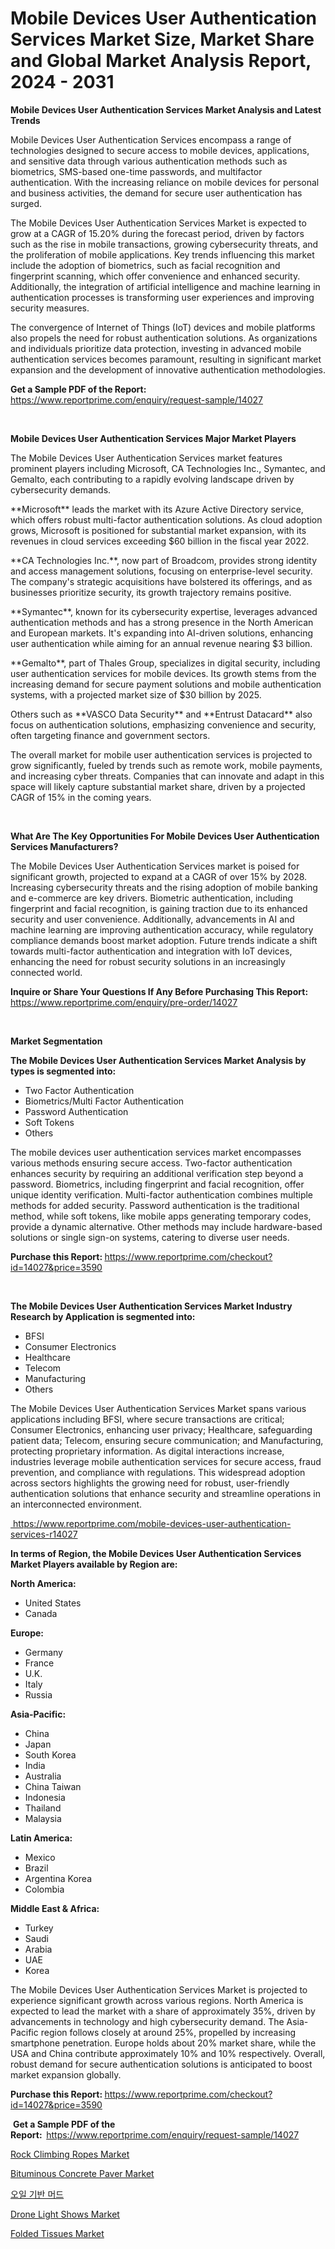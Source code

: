 <p><h1>Mobile Devices User Authentication Services Market Size, Market Share and Global Market Analysis Report, 2024 - 2031</h1></p><p><strong>Mobile Devices User Authentication Services Market Analysis and Latest Trends</strong></p>
<p><p>Mobile Devices User Authentication Services encompass a range of technologies designed to secure access to mobile devices, applications, and sensitive data through various authentication methods such as biometrics, SMS-based one-time passwords, and multifactor authentication. With the increasing reliance on mobile devices for personal and business activities, the demand for secure user authentication has surged.</p><p>The Mobile Devices User Authentication Services Market is expected to grow at a CAGR of 15.20% during the forecast period, driven by factors such as the rise in mobile transactions, growing cybersecurity threats, and the proliferation of mobile applications. Key trends influencing this market include the adoption of biometrics, such as facial recognition and fingerprint scanning, which offer convenience and enhanced security. Additionally, the integration of artificial intelligence and machine learning in authentication processes is transforming user experiences and improving security measures. </p><p>The convergence of Internet of Things (IoT) devices and mobile platforms also propels the need for robust authentication solutions. As organizations and individuals prioritize data protection, investing in advanced mobile authentication services becomes paramount, resulting in significant market expansion and the development of innovative authentication methodologies.</p></p>
<p><strong>Get a Sample PDF of the Report:&nbsp;</strong> <a href="https://www.reportprime.com/enquiry/request-sample/14027">https://www.reportprime.com/enquiry/request-sample/14027</a></p>
<p>&nbsp;</p>
<p><strong>Mobile Devices User Authentication Services Major Market Players</strong></p>
<p><p>The Mobile Devices User Authentication Services market features prominent players including Microsoft, CA Technologies Inc., Symantec, and Gemalto, each contributing to a rapidly evolving landscape driven by cybersecurity demands. </p><p>**Microsoft** leads the market with its Azure Active Directory service, which offers robust multi-factor authentication solutions. As cloud adoption grows, Microsoft is positioned for substantial market expansion, with its revenues in cloud services exceeding $60 billion in the fiscal year 2022.</p><p>**CA Technologies Inc.**, now part of Broadcom, provides strong identity and access management solutions, focusing on enterprise-level security. The company's strategic acquisitions have bolstered its offerings, and as businesses prioritize security, its growth trajectory remains positive.</p><p>**Symantec**, known for its cybersecurity expertise, leverages advanced authentication methods and has a strong presence in the North American and European markets. It's expanding into AI-driven solutions, enhancing user authentication while aiming for an annual revenue nearing $3 billion.</p><p>**Gemalto**, part of Thales Group, specializes in digital security, including user authentication services for mobile devices. Its growth stems from the increasing demand for secure payment solutions and mobile authentication systems, with a projected market size of $30 billion by 2025.</p><p>Others such as **VASCO Data Security** and **Entrust Datacard** also focus on authentication solutions, emphasizing convenience and security, often targeting finance and government sectors.</p><p>The overall market for mobile user authentication services is projected to grow significantly, fueled by trends such as remote work, mobile payments, and increasing cyber threats. Companies that can innovate and adapt in this space will likely capture substantial market share, driven by a projected CAGR of 15% in the coming years.</p></p>
<p>&nbsp;</p>
<p><strong>What Are The Key Opportunities For Mobile Devices User Authentication Services Manufacturers?</strong></p>
<p><p>The Mobile Devices User Authentication Services market is poised for significant growth, projected to expand at a CAGR of over 15% by 2028. Increasing cybersecurity threats and the rising adoption of mobile banking and e-commerce are key drivers. Biometric authentication, including fingerprint and facial recognition, is gaining traction due to its enhanced security and user convenience. Additionally, advancements in AI and machine learning are improving authentication accuracy, while regulatory compliance demands boost market adoption. Future trends indicate a shift towards multi-factor authentication and integration with IoT devices, enhancing the need for robust security solutions in an increasingly connected world.</p></p>
<p><strong>Inquire or Share Your Questions If Any Before Purchasing This Report:</strong> <a href="https://www.reportprime.com/enquiry/pre-order/14027">https://www.reportprime.com/enquiry/pre-order/14027</a></p>
<p>&nbsp;</p>
<p><strong>Market Segmentation</strong></p>
<p><strong>The Mobile Devices User Authentication Services Market Analysis by types is segmented into:</strong></p>
<p><ul><li>Two Factor Authentication</li><li>Biometrics/Multi Factor Authentication</li><li>Password Authentication</li><li>Soft Tokens</li><li>Others</li></ul></p>
<p><p>The mobile devices user authentication services market encompasses various methods ensuring secure access. Two-factor authentication enhances security by requiring an additional verification step beyond a password. Biometrics, including fingerprint and facial recognition, offer unique identity verification. Multi-factor authentication combines multiple methods for added security. Password authentication is the traditional method, while soft tokens, like mobile apps generating temporary codes, provide a dynamic alternative. Other methods may include hardware-based solutions or single sign-on systems, catering to diverse user needs.</p></p>
<p><strong>Purchase this Report:&nbsp;</strong><a href="https://www.reportprime.com/checkout?id=14027&price=3590">https://www.reportprime.com/checkout?id=14027&price=3590</a></p>
<p>&nbsp;</p>
<p><strong>The Mobile Devices User Authentication Services Market Industry Research by Application is segmented into:</strong></p>
<p><ul><li>BFSI</li><li>Consumer Electronics</li><li>Healthcare</li><li>Telecom</li><li>Manufacturing</li><li>Others</li></ul></p>
<p><p>The Mobile Devices User Authentication Services Market spans various applications including BFSI, where secure transactions are critical; Consumer Electronics, enhancing user privacy; Healthcare, safeguarding patient data; Telecom, ensuring secure communication; and Manufacturing, protecting proprietary information. As digital interactions increase, industries leverage mobile authentication services for secure access, fraud prevention, and compliance with regulations. This widespread adoption across sectors highlights the growing need for robust, user-friendly authentication solutions that enhance security and streamline operations in an interconnected environment.</p></p>
<p><a href="https://www.reportprime.com/mobile-devices-user-authentication-services-r14027">&nbsp;https://www.reportprime.com/mobile-devices-user-authentication-services-r14027</a></p>
<p><strong>In terms of Region, the Mobile Devices User Authentication Services Market Players available by Region are:</strong></p>
<p>
    <p> <strong> North America: </strong>
        <ul>
            <li>United States</li>
            <li>Canada</li>
        </ul>
        </p> 
    <p> <strong> Europe: </strong>
        <ul>
            <li>Germany</li>
            <li>France</li>
            <li>U.K.</li>
            <li>Italy</li>
            <li>Russia</li>
        </ul>
        </p> 
    <p> <strong> Asia-Pacific: </strong>
        <ul>
            <li>China</li>
            <li>Japan</li>
            <li>South Korea</li>
            <li>India</li>
            <li>Australia</li>
            <li>China Taiwan</li>
            <li>Indonesia</li>
            <li>Thailand</li>
            <li>Malaysia</li>
        </ul>
        </p> 
    <p> <strong> Latin America: </strong>
        <ul>
            <li>Mexico</li>
            <li>Brazil</li>
            <li>Argentina Korea</li>
            <li>Colombia</li>
        </ul>
        </p> 
    <p> <strong> Middle East & Africa: </strong>
        <ul>
            <li>Turkey</li>
            <li>Saudi</li>
            <li>Arabia</li>
            <li>UAE</li>
            <li>Korea</li>
        </ul>
    </p>
    </p>
<p><p>The Mobile Devices User Authentication Services Market is projected to experience significant growth across various regions. North America is expected to lead the market with a share of approximately 35%, driven by advancements in technology and high cybersecurity demand. The Asia-Pacific region follows closely at around 25%, propelled by increasing smartphone penetration. Europe holds about 20% market share, while the USA and China contribute approximately 10% and 10% respectively. Overall, robust demand for secure authentication solutions is anticipated to boost market expansion globally.</p></p>
<p><strong>Purchase this Report: </strong><a href="https://www.reportprime.com/checkout?id=14027&price=3590">https://www.reportprime.com/checkout?id=14027&price=3590</a></p>
<p>&nbsp;<strong>Get a Sample PDF of the Report:&nbsp;&nbsp;</strong><a href="https://www.reportprime.com/enquiry/request-sample/14027">https://www.reportprime.com/enquiry/request-sample/14027</a></p>
<p><strong></strong></p>
<p><p><a href="https://www.linkedin.com/pulse/pioneering-growth-analyzing-global-rock-climbing-ropes-market-dynamics-gqioc?trackingId=zaP8to5oSv%2BYQeuEFxxQ5A%3D%3D">Rock Climbing Ropes Market</a></p><p><a href="https://issuu.com/reportprime-2/docs/bituminous-concrete-paver-market-si_a75592fbd9f86c">Bituminous Concrete Paver Market</a></p><p><a href="https://medium.com/@iarhbiqv81/%EC%84%B8%EA%B3%84-oil-based-muds-market-%EC%9D%80-2024%EC%97%90%EC%84%9C-2031%EB%A1%9C-%EC%97%B0%ED%8F%89%EA%B7%A0-%EC%A6%9D%EA%B0%80%EC%9C%A8%EC%9D%84-%EB%B3%B4%EC%9D%BC-%EA%B2%83%EC%9C%BC%EB%A1%9C-%EC%98%88%EC%83%81%EB%90%A9%EB%8B%88%EB%8B%A4-73c5774c8efc?postPublishedType=initial">오일 기반 머드</a></p><p><a href="https://github.com/RoccoManning/Market-Research-Report-List-6/blob/main/drone-light-shows-market.md">Drone Light Shows Market</a></p><p><a href="https://www.linkedin.com/pulse/comprehensive-look-product-type-v-foldm-foldz-foldc-fold-application-eoxjf?trackingId=FgMAFviDQqyJ%2BiY21%2Bk3%2Bg%3D%3D">Folded Tissues Market</a></p></p>